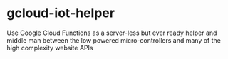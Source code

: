# gcloud-iot-helper
Use Google Cloud Functions as a server-less but ever ready helper and middle man between the low powered micro-controllers and many of the high complexity website APIs
